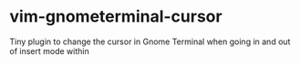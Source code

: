 vim-gnometerminal-cursor
========================

Tiny plugin to change the cursor in Gnome Terminal when going in and out of insert mode within 
